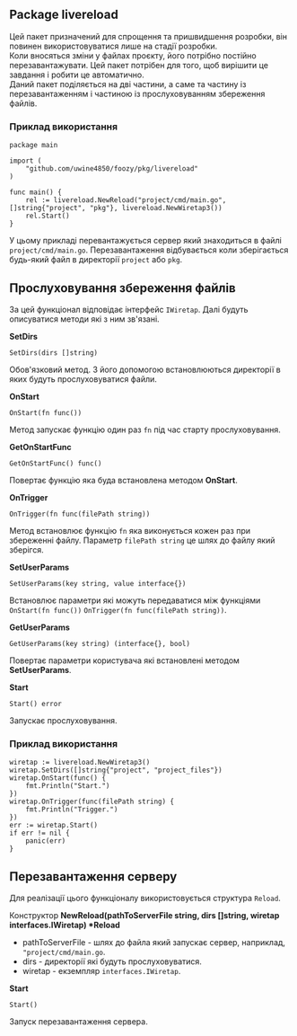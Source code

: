 ## Package livereload
Цей пакет призначений для спрощення та пришвидшення розробки, він повинен використовуватися лише на стадії розробки.<br>
Коли вносяться зміни у файлах проєкту, його потрібно постійно перезавантажувати. Цей пакет потрібен для того, щоб вирішити 
це завдання і робити це автоматично.<br>
Даний пакет поділяється на дві частини, а саме та частину із перезавантаженням і частиною із прослуховуванням 
збереження файлів.

### Приклад використання
```
package main

import (
    "github.com/uwine4850/foozy/pkg/livereload"
)

func main() {
    rel := livereload.NewReload("project/cmd/main.go", []string{"project", "pkg"}, livereload.NewWiretap3())
    rel.Start()
}
```
У цьому прикладі перевантажується сервер який знаходиться в файлі ``project/cmd/main.go``. Перезавантаження відбувається 
коли зберігається будь-який файл в директорії ``project`` або ``pkg``.


## Прослуховування збереження файлів
За цей функціонал відповідає інтерфейс ``IWiretap``. Далі будуть описуватися методи які з ним зв'язані.

__SetDirs__
```
SetDirs(dirs []string)
```
Обов'язковий метод. З його допомогою встановлюються директорії в яких будуть прослуховуватися файли.

__OnStart__
```
OnStart(fn func())
```
Метод запускає функцію один раз ``fn`` під час старту прослуховування.

__GetOnStartFunc__
```
GetOnStartFunc() func()
```
Повертає функцію яка буда встановлена методом __OnStart__.

__OnTrigger__
```
OnTrigger(fn func(filePath string))
```
Метод встановлює функцію ``fn`` яка виконується кожен раз при збереженні файлу. Параметр ``filePath string`` це шлях до 
файлу який зберігся.

__SetUserParams__
```
SetUserParams(key string, value interface{})
```
Встановлює параметри які можуть передаватися між функціями ``OnStart(fn func())`` ``OnTrigger(fn func(filePath string))``.

__GetUserParams__
```
GetUserParams(key string) (interface{}, bool)
```
Повертає параметри користувача які встановлені методом __SetUserParams__.

__Start__
```
Start() error
```
Запускає прослуховування.

### Приклад використання
```
wiretap := livereload.NewWiretap3()
wiretap.SetDirs([]string{"project", "project_files"})
wiretap.OnStart(func() {
    fmt.Println("Start.")
})
wiretap.OnTrigger(func(filePath string) {
    fmt.Println("Trigger.")
})
err := wiretap.Start()
if err != nil {
    panic(err)
}
```

## Перезавантаження серверу
Для реалізації цього функціоналу використовується структура ``Reload``.

Конструктор __NewReload(pathToServerFile string, dirs []string, wiretap interfaces.IWiretap) *Reload__<br>
* pathToServerFile - шлях до файла який запускає сервер, наприклад, ``"project/cmd/main.go``.
* dirs - директорії які будуть прослуховуватися.
* wiretap - екземпляр ``interfaces.IWiretap``.

__Start__
```
Start()
```
Запуск перезавантаження сервера.
